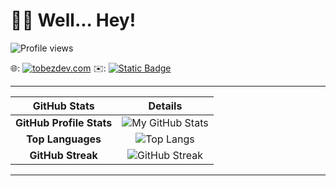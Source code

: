 # 👨‍💻 Well... Hey!

![Profile views](https://komarev.com/ghpvc/?username=tobezdev&color=00b0b3)


🌐: [![tobezdev.com](https://img.shields.io/badge/tobezdev.com-333)](https://tobezdev.com/)
✉️: [![Static Badge](https://img.shields.io/badge/toby%40tobezdev.com-333)](mailto:toby@tobezdev.com)

---

| **GitHub Stats**         | **Details**                                                                 |
|:------------------------:|:---------------------------------------------------------------------------:|
| **GitHub Profile Stats** | ![My GitHub Stats](https://github-readme-stats.vercel.app/api?username=tobezdev&show_icons=true&hide_title=true&count_private=truw&theme=dark) |
| **Top Languages**        | ![Top Langs](https://github-readme-stats.vercel.app/api/top-langs/?username=tobezdev&layout=compact&theme=dark) |
| **GitHub Streak**        | ![GitHub Streak](https://github-readme-streak-stats.herokuapp.com?user=tobezdev&theme=dark) |


---
